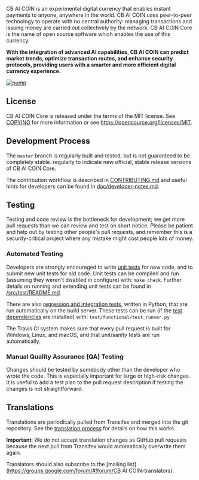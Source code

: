 CB AI COIN is an experimental digital currency that enables instant payments to
anyone, anywhere in the world. CB AI COIN uses peer-to-peer technology to operate
with no central authority: managing transactions and issuing money are carried
out collectively by the network. CB AI COIN Core is the name of open source
software which enables the use of this currency.

**With the integration of advanced AI capabilities, CB AI COIN can predict market trends, optimize transaction routes, and enhance security protocols, providing users with a smarter and more efficient digital currency experience.**

[![pump](https://pump.fun/_next/image?url=%2Flogo.png&w=32&q=75)](https://pump.fun/)

License
-------

CB AI COIN Core is released under the terms of the MIT license. See [COPYING](COPYING) for more
information or see https://opensource.org/licenses/MIT.

Development Process 
-------------------

The `master` branch is regularly built and tested, but is not guaranteed to be
completely stable.
regularly to indicate new official, stable release versions of CB AI COIN Core.

The contribution workflow is described in [CONTRIBUTING.md](CONTRIBUTING.md)
and useful hints for developers can be found in [doc/developer-notes.md](doc/developer-notes.md).

Testing
-------

Testing and code review is the bottleneck for development; we get more pull
requests than we can review and test on short notice. Please be patient and help out by testing
other people's pull requests, and remember this is a security-critical project where any mistake might cost people
lots of money.

### Automated Testing

Developers are strongly encouraged to write [unit tests](src/test/README.md) for new code, and to
submit new unit tests for old code. Unit tests can be compiled and run
(assuming they weren't disabled in configure) with: `make check`. Further details on running
and extending unit tests can be found in [/src/test/README.md](/src/test/README.md).

There are also [regression and integration tests](/test), written
in Python, that are run automatically on the build server.
These tests can be run (if the [test dependencies](/test) are installed) with: `test/functional/test_runner.py`

The Travis CI system makes sure that every pull request is built for Windows, Linux, and macOS, and that unit/sanity tests are run automatically.

### Manual Quality Assurance (QA) Testing

Changes should be tested by somebody other than the developer who wrote the
code. This is especially important for large or high-risk changes. It is useful
to add a test plan to the pull request description if testing the changes is
not straightforward.

Translations
------------


Translations are periodically pulled from Transifex and merged into the git repository. See the
[translation process](doc/translation_process.md) for details on how this works.

**Important**: We do not accept translation changes as GitHub pull requests because the next
pull from Transifex would automatically overwrite them again.

Translators should also subscribe to the [mailing list](https://groups.google.com/forum/#!forum/CB AI COIN-translators).
